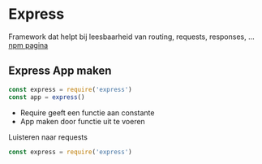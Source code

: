 # Express
Framework dat helpt bij leesbaarheid van routing, requests, responses, ...
[npm pagina](https://www.npmjs.com/package/express)

## Express App maken
```javascript
const express = require('express')
const app = express()
```
* Require geeft een functie aan constante
* App maken door functie uit te voeren

Luisteren naar requests
```javascript
const express = require('express')
```
